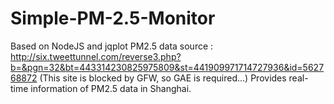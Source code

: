# Simple-PM-2.5-Monitor
Based on NodeJS and jqplot
PM2.5 data source : http://six.tweettunnel.com/reverse3.php?b=&pgn=32&bt=443314230825975809&st=441909971714727936&id=562768872
(This site is blocked by GFW, so GAE is required...)
Provides real-time information of PM2.5 data in Shanghai. 
